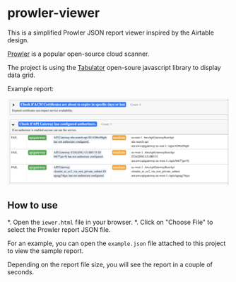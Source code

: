 # prowler-viewer

This is a simplified Prowler JSON report viewer inspired by the Airtable design.

[Prowler](https://github.com/prowler-cloud/prowler) is a popular open-source cloud scanner.

The project is using the [Tabulator](https://tabulator.info/) open-soure javascript library to display data grid.

Example report:

![prowler report example](report.png)

## How to use
*. Open the ```iewer.html``` file in your browser.
*. Click on "Choose File" to select the Prowler report JSON file.

For an example, you can open the ```example.json``` file attached to this project to view the sample report.

Depending on the report file size, you will see the report in a couple of seconds.
